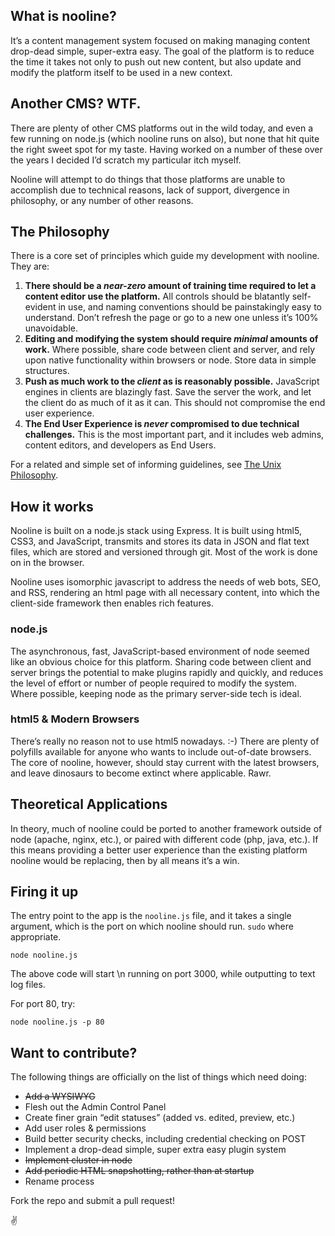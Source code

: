 ## What is nooline?

It’s a content management system focused on making managing content
drop-dead simple, super-extra easy. The goal of the platform is to
reduce the time it takes not only to push out new content, but also
update and modify the platform itself to be used in a new context.

## Another CMS? WTF.

There are plenty of other CMS platforms out in the wild today, and even
a few running on node.js (which nooline runs on also), but none that hit
quite the right sweet spot for my taste. Having worked on a number of
these over the years I decided I’d scratch my particular itch myself.

Nooline will attempt to do things that those platforms are unable to
accomplish due to technical reasons, lack of support, divergence in
philosophy, or any number of other reasons.

## The Philosophy

There is a core set of principles which guide my development with nooline.
They are:

1.  **There should be a *near-zero* amount of training time required to
let a content editor use the platform.** All controls should be
blatantly self-evident in use, and naming conventions should be
painstakingly easy to understand. Don’t refresh the page or go to a
new one unless it’s 100% unavoidable.
2.  **Editing and modifying the system should require *minimal* amounts
of work.** Where possible, share code between client and server, and
rely upon native functionality within browsers or node. Store data
in simple structures.
3.  **Push as much work to the *client* as is reasonably possible.**
JavaScript engines in clients are blazingly fast. Save the server
the work, and let the client do as much of it as it can. This should
not compromise the end user experience.
4.  **The End User Experience is *never* compromised to due technical
challenges.** This is the most important part, and it includes web
admins, content editors, and developers as End Users.

For a related and simple set of informing guidelines, see [The Unix
Philosophy][].

## How it works

Nooline is built on a node.js stack using Express. It is built using html5, CSS3, and JavaScript, transmits and stores its data in JSON and flat text files, which are stored and versioned through git.  Most of the work is done on in the browser.

Nooline uses isomorphic javascript to address the needs of web bots, SEO, and RSS, rendering an html page with all necessary content, into which the client-side framework then enables rich features.

### node.js

The asynchronous, fast, JavaScript-based environment of node seemed like
an obvious choice for this platform. Sharing code between client and
server brings the potential to make plugins rapidly and quickly, and
reduces the level of effort or number of people required to modify the
system. Where possible, keeping node as the primary server-side tech is
ideal.

### html5 & Modern Browsers

There’s really no reason not to use html5 nowadays. :-)  There are plenty of polyfills available for anyone who wants to include
out-of-date browsers. The core of nooline, however, should stay current with
the latest browsers, and leave dinosaurs to become extinct where
applicable.  Rawr.

## Theoretical Applications

In theory, much of nooline could be ported to another framework outside of
node (apache, nginx, etc.), or paired with different code (php, java,
etc.). If this means providing a better user experience than the
existing platform nooline would be replacing, then by all means it’s a win.

## Firing it up

The entry point to the app is the `nooline.js` file, and it takes a single argument, which is the port on which nooline should run.  `sudo` where appropriate.

    node nooline.js

The above code will start \n running on port 3000, while outputting to text log files.

For port 80, try:

    node nooline.js -p 80

## Want to contribute?

The following things are officially on the list of things which need
doing:
-   ~~Add a WYSIWYG~~
-   Flesh out the Admin Control Panel
-   Create finer grain “edit statuses” (added vs. edited, preview, etc.)
-   Add user roles & permissions
-   Build better security checks, including credential checking on POST
-   Implement a drop-dead simple, super extra easy plugin system
-   ~~Implement cluster in node~~
-   ~~Add periodic HTML snapshotting, rather than at startup~~
-   Rename process

Fork the repo and submit a pull request!

✌

[“noosphere”]: http://en.wikipedia.org/wiki/Noosphere
[Eric Raymond’s article]: http://www.catb.org/~esr/writings/homesteading/homesteading/
[The Unix Philosophy]: http://en.wikipedia.org/wiki/Unix_philosophy
[the github repo]: https://github.com/StrictlySkyler/nooline
